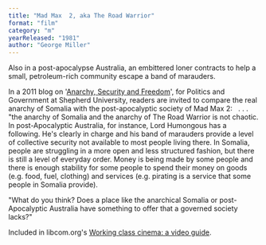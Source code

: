 ```yaml
---
title: "Mad Max  2, aka The Road Warrior"
format: "film"
category: "m"
yearReleased: "1981"
author: "George Miller"
---
```

Also in a post-apocalypse Australia, an embittered loner  contracts to help a small, petroleum-rich community escape a band of marauders.
 

In a 2011 blog on '<a href="http://introductiontopoliticsandgovernment.blogspot.co.uk/2011/01/anarchy-security-and-freedom.html">Anarchy,  Security and Freedom</a>', for Politics and Government at Shepherd University,  readers are invited to compare the real anarchy of Somalia with the  post-apocalyptic society of Mad Max 2:
 
. . . "the anarchy of Somalia and the anarchy of The  Road Warrior is not chaotic. In post-Apocalyptic Australia, for instance,  Lord Humongous has a following. He's clearly in charge and his band of marauders  provide a level of collective security not available to most people living  there. In Somalia, people are struggling in a more open and less structured  fashion, but there is still a level of everyday order. Money is being made by  some people and there is enough stability for some people to spend their money  on goods (e.g. food, fuel, clothing) and services (e.g. pirating is a service  that some people in Somalia provide).

"What do you think? Does a place like the anarchical Somalia or post-Apocalyptic  Australia have something to offer that a governed society lacks?"

Included in libcom.org's <a href="https://libcom.org/library/working-class-cinema-video-guide">Working class cinema: a video guide</a>.
